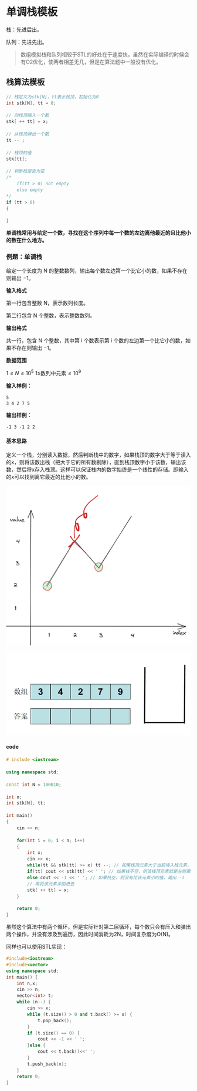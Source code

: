 # 单调栈模板

栈：先进后出。

队列：先进先出。

> 数组模拟栈和队列相较于STL的好处在于速度快，虽然在实际编译的时候会有O2优化，使两者相差无几，但是在算法题中一般没有优化。

## 栈算法模板

```cpp
// 栈定义为stk[N]，tt表示栈顶，初始化为0
int stk[N], tt = 0;

// 向栈顶插入一个数
stk[ ++ tt] = x;

// 从栈顶弹出一个数
tt -- ;

// 栈顶的值
stk[tt];

// 判断栈是否为空
/*
	if(tt > 0) not empty
	else empty
*/
if (tt > 0)
{
	
}
```

**单调栈常用与给定一个数，寻找在这个序列中每一个数的左边离他最近的且比他小的数在什么地方。**

### 例题：单调栈

给定一个长度为 N 的整数数列，输出每个数左边第一个比它小的数，如果不存在则输出 −1。

**输入格式**

第一行包含整数 N，表示数列长度。

第二行包含 N 个整数，表示整数数列。

**输出格式**

共一行，包含 N 个整数，其中第 i 个数表示第 i 个数的左边第一个比它小的数，如果不存在则输出 −1。

**数据范围**

$1≤N≤10^5$
$1≤$数列中元素$≤10^9$

**输入样例：**

```
5
3 4 2 7 5
```

**输出样例：**

```
-1 3 -1 2 2
```

#### 基本思路

定义一个栈，分别读入数据，然后判断栈中的数字，如果栈顶的数字大于等于读入的x，则将该数出栈（把大于它的所有数剔除），直到栈顶数字小于该数，输出该数，然后将x存入栈顶。这样可以保证栈内的数字始终是一个线性的存储。即输入的x可以找到离它最近的比他小的数。

![](https://raw.githubusercontent.com/timerring/scratchpad2023/main/2023/image-20221103135351449.png)

![](https://raw.githubusercontent.com/timerring/scratchpad2023/main/2023/55289_7a61998ec0-20201211221031165.gif)

#### code

```cpp
# include <iostream>

using namespace std;

const int N = 100010;

int n;
int stk[N], tt;

int main()
{
    cin >> n;
    
    for(int i = 0; i < n; i++)
    {
        int x;
        cin >> x;
        while(tt && stk[tt] >= x) tt --; // 如果栈顶元素大于当前待入栈元素，则出栈
        if(tt) cout << stk[tt] << ' '; // 如果栈不空，则该栈顶元素就是左侧第一个比它小的元素
        else cout << -1 << ' '; // 如果栈空，则没有比该元素小的值，输出 -1
        // 再将该元素添加进去
        stk[ ++ tt] = x;
    }
    
    return 0;
}
```

虽然这个算法中有两个循环，但是实际针对第二层循环，每个数只会有压入和弹出两个操作，并没有涉及到遍历，因此时间消耗为2N，时间复杂度为O(N)。

同样也可以使用STL实现：

```cpp
#include<iostream>
#include<vector>
using namespace std;
int main() {
    int n,x;
    cin >> n;
    vector<int> t;
    while (n--) {
        cin >> x;
        while (t.size() > 0 and t.back() >= x) {
            t.pop_back();
        }
        if (t.size() == 0) {
            cout << -1 << ' ';
        }else {
            cout << t.back()<<' ';
        }
        t.push_back(x);
    }
    return 0;
}
```

